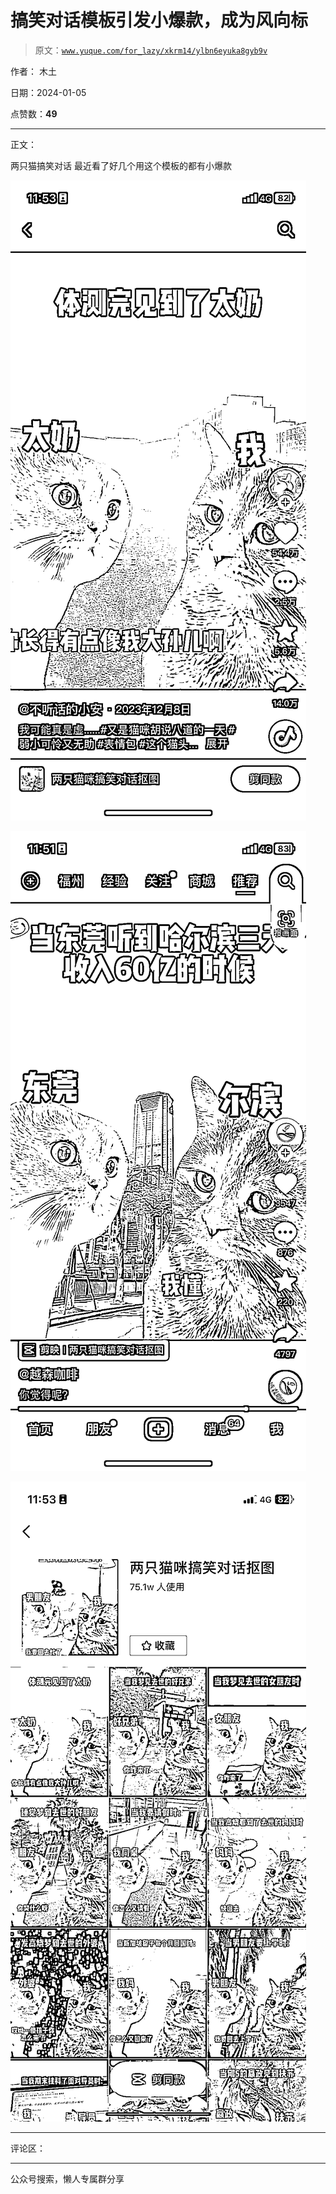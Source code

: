 # 搞笑对话模板引发小爆款，成为风向标

> 原文：[`www.yuque.com/for_lazy/xkrm14/ylbn6eyuka8gyb9v`](https://www.yuque.com/for_lazy/xkrm14/ylbn6eyuka8gyb9v)

作者： 木土

日期：2024-01-05

点赞数：**49**

* * *

正文：

两只猫搞笑对话 最近看了好几个用这个模板的都有小爆款

![](img/c911c36bd1d7909fa74a87d0c96fdf4c.png)

![](img/2fc0e122fbc5ba9bacc6b84f096ecd0d.png)

![](img/bb9352ad3f4ab1dd8eca72008a494032.png)

* * *

评论区：

* * *

公众号搜索，懒人专属群分享